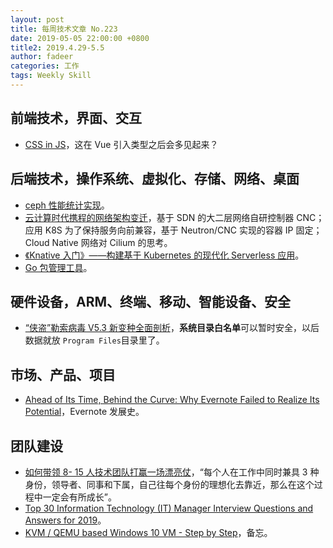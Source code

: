 ```yaml
---
layout: post
title: 每周技术文章 No.223
date: 2019-05-05 22:00:00 +0800
title2: 2019.4.29-5.5
author: fadeer
categories: 工作
tags: Weekly Skill
---
```


## 前端技术，界面、交互

- [CSS in JS](https://swordair.com/css-in-js/)，这在 Vue 引入类型之后会多见起来？

## 后端技术，操作系统、虚拟化、存储、网络、桌面

- [ceph 性能统计实现](https://www.jianshu.com/p/0ddfc9992a79)。
- [云计算时代携程的网络架构变迁](https://arthurchiao.github.io//blog/ctrip-network-arch-evolution-zh/)，基于 SDN 的大二层网络自研控制器 CNC；应用 K8S 为了保持服务向前兼容，基于 Neutron/CNC 实现的容器 IP 固定；Cloud Native 网络对 Cilium 的思考。
- [《Knative 入门》——构建基于 Kubernetes 的现代化 Serverless 应用](http://www.servicemesher.com/getting-started-with-knative)。
- [Go 包管理工具](https://happy123.me/blog/2019/05/01/gobao-guan-li-gong-ju/)。

## 硬件设备，ARM、终端、移动、智能设备、安全

- [“侠盗”勒索病毒 V5.3 新变种全面剖析](https://paper.seebug.org/911/)，**系统目录白名单**可以暂时安全，以后数据就放 `Program Files`目录里了。

## 市场、产品、项目

- [Ahead of Its Time, Behind the Curve: Why Evernote Failed to Realize Its Potential](https://usefyi.com/evernote-history/)，Evernote 发展史。

## 团队建设

- [如何带领 8- 15 人技术团队打赢一场漂亮仗](https://www.infoq.cn/article/suuMhN-zu9b97wHL9oTh)，“每个人在工作中同时兼具 3 种身份，领导者、同事和下属，自己往每个身份的理想化去靠近，那么在这个过程中一定会有所成长”。
- [Top 30 Information Technology (IT) Manager Interview Questions and Answers for 2019](https://resources.infosecinstitute.com/top-30-information-technology-it-manager-interview-questions-and-answers-for-2019/)。
- [KVM / QEMU based Windows 10 VM - Step by Step](https://dennisnotes.com/note/20180614-ubuntu-18.04-qemu-setup/)，备忘。
